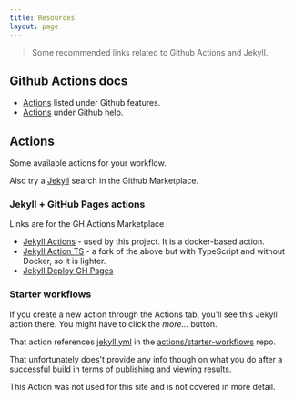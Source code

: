 ```yaml
---
title: Resources
layout: page
---
```


> Some recommended links related to Github Actions and Jekyll.


## Github Actions docs

- [Actions](https://github.com/features/actions) listed under Github features.
- [Actions](https://help.github.com/en/actions) under Github help.


## Actions

Some available actions for your workflow. 

Also try a [Jekyll](https://github.com/marketplace?type=actions&query=jekyll) search in the Github Marketplace.


### Jekyll + GitHub Pages actions

Links are for the GH Actions Marketplace

- [Jekyll Actions](https://github.com/marketplace/actions/jekyll-actions) - used by this project. It is a docker-based action.
- [Jekyll Action TS](https://github.com/marketplace/actions/jekyll-action-ts) - a fork of the above but with TypeScript and without Docker, so it is lighter.
- [Jekyll Deploy GH Pages](https://github.com/marketplace/actions/jekyll-deploy-gh-pages)



### Starter workflows

If you create a new action through the Actions tab, you'll see this Jekyll action there. You might have to click the _more..._ button.

That action references [jekyll.yml](https://github.com/actions/starter-workflows/blob/master/ci/jekyll.yml) in the [actions/starter-workflows](https://github.com/actions/starter-workflows) repo.

That unfortunately does't provide any info though on what you do after a successful build in terms of publishing and viewing results.

This Action was not used for this site and is not covered in more detail.
